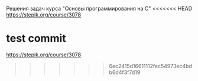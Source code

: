 Решения задач курса "Основы программирования на C"
<<<<<<< HEAD
https://stepik.org/course/3078

test commit
=======
https://stepik.org/course/3078
>>>>>>> 6ec2415d16611112fec54973ec4bdb6d4f3f7d19
